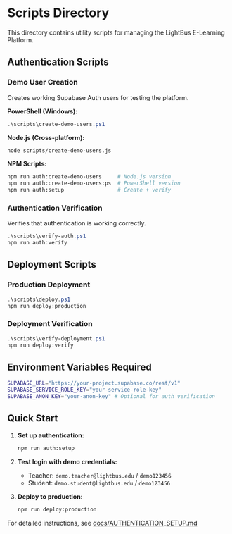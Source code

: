 # Scripts Directory

This directory contains utility scripts for managing the LightBus E-Learning Platform.

## Authentication Scripts

### Demo User Creation
Creates working Supabase Auth users for testing the platform.

**PowerShell (Windows):**
```powershell
.\scripts\create-demo-users.ps1
```

**Node.js (Cross-platform):**
```bash
node scripts/create-demo-users.js
```

**NPM Scripts:**
```bash
npm run auth:create-demo-users     # Node.js version
npm run auth:create-demo-users:ps  # PowerShell version
npm run auth:setup                 # Create + verify
```

### Authentication Verification
Verifies that authentication is working correctly.

```powershell
.\scripts\verify-auth.ps1
npm run auth:verify
```

## Deployment Scripts

### Production Deployment
```powershell
.\scripts\deploy.ps1
npm run deploy:production
```

### Deployment Verification
```powershell
.\scripts\verify-deployment.ps1
npm run deploy:verify
```

## Environment Variables Required

```bash
SUPABASE_URL="https://your-project.supabase.co/rest/v1"
SUPABASE_SERVICE_ROLE_KEY="your-service-role-key"
SUPABASE_ANON_KEY="your-anon-key" # Optional for auth verification
```

## Quick Start

1. **Set up authentication:**
   ```bash
   npm run auth:setup
   ```

2. **Test login with demo credentials:**
   - Teacher: `demo.teacher@lightbus.edu` / `demo123456`
   - Student: `demo.student@lightbus.edu` / `demo123456`

3. **Deploy to production:**
   ```bash
   npm run deploy:production
   ```

For detailed instructions, see [docs/AUTHENTICATION_SETUP.md](../docs/AUTHENTICATION_SETUP.md)